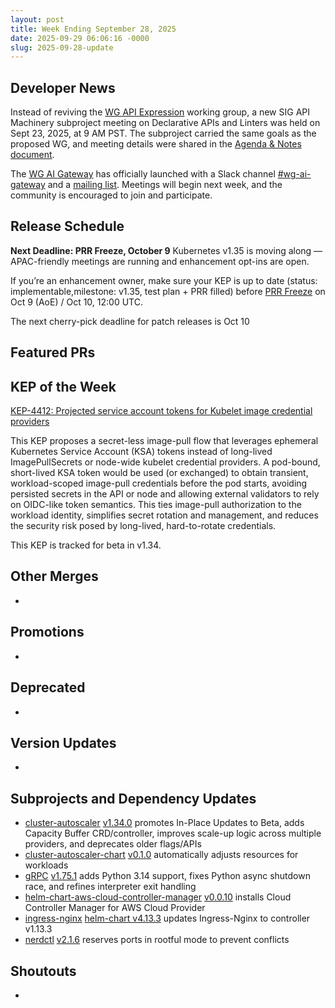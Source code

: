 ```yaml
---
layout: post
title: Week Ending September 28, 2025
date: 2025-09-29 06:06:16 -0000
slug: 2025-09-28-update
---
```


## Developer News

Instead of reviving the [WG API Expression](https://groups.google.com/a/kubernetes.io/g/dev/c/VYRaUdf0Arc) working group, a new SIG API Machinery subproject meeting on Declarative APIs and Linters was held on Sept 23, 2025, at 9 AM PST. The subproject carried the same goals as the proposed WG, and meeting details were shared in the [Agenda & Notes document](https://docs.google.com/document/d/1cYXfDHZpalzoew-PKfgh1XHQB_6JjiEsidsM4zYGAzc/edit?pli=1&tab=t.0#heading=h.xf24wnv1ochq).

The [WG AI Gateway](https://groups.google.com/a/kubernetes.io/g/dev/c/XC_8qAyk8W0) has officially launched with a Slack channel [#wg-ai-gateway](https://app.slack.com/client/T09NY5SBT/C09EJTE0LV9) and a [mailing list](https://groups.google.com/a/kubernetes.io/g/wg-ai-gateway). Meetings will begin next week, and the community is encouraged to join and participate.

## Release Schedule

**Next Deadline: PRR Freeze, October 9**
Kubernetes v1.35 is moving along — APAC-friendly meetings are running and enhancement opt-ins are open.

If you’re an enhancement owner, make sure your KEP is up to date (status: implementable,milestone: v1.35, test plan + PRR filled) before [PRR Freeze](https://github.com/kubernetes/sig-release/blob/master/releases/release_phases.md#prr-freeze) on Oct 9 (AoE) / Oct 10, 12:00 UTC.

The next cherry-pick deadline for patch releases is Oct 10


## Featured PRs


## KEP of the Week

[KEP-4412: Projected service account tokens for Kubelet image credential providers](https://github.com/kubernetes/enhancements/blob/master/keps/sig-auth/4412-projected-service-account-tokens-for-kubelet-image-credential-providers/README.md)

This KEP proposes a secret-less image-pull flow that leverages ephemeral Kubernetes Service Account (KSA) tokens instead of long-lived ImagePullSecrets or node-wide kubelet credential providers. A pod-bound, short-lived KSA token would be used (or exchanged) to obtain transient, workload-scoped image-pull credentials before the pod starts, avoiding persisted secrets in the API or node and allowing external validators to rely on OIDC-like token semantics. This ties image-pull authorization to the workload identity, simplifies secret rotation and management, and reduces the security risk posed by long-lived, hard-to-rotate credentials.

This KEP is tracked for beta in v1.34.

## Other Merges

*

## Promotions

*

## Deprecated

*

## Version Updates

*

## Subprojects and Dependency Updates

* [cluster-autoscaler](https://github.com/kubernetes/autoscaler/tree/master/cluster-autoscaler) [v1.34.0](https://github.com/kubernetes/autoscaler/releases/tag/cluster-autoscaler-1.34.0) promotes In-Place Updates to Beta, adds Capacity Buffer CRD/controller, improves scale-up logic across multiple providers, and deprecates older flags/APIs
* [cluster-autoscaler-chart](https://github.com/kubernetes/autoscaler/tree/master/charts/cluster-autoscaler) [v0.1.0](https://github.com/kubernetes/autoscaler/releases/tag/cluster-autoscaler-chart-0.1.0) automatically adjusts resources for workloads
* [gRPC](https://github.com/grpc/grpc/) [v1.75.1](https://github.com/grpc/grpc/releases/tag/v1.75.1) adds Python 3.14 support, fixes Python async shutdown race, and refines interpreter exit handling
* [helm-chart-aws-cloud-controller-manager](https://github.com/kubernetes/cloud-provider-aws/tree/master/charts/aws-cloud-controller-manager) [v0.0.10](https://github.com/kubernetes/cloud-provider-aws/releases/tag/helm-chart-aws-cloud-controller-manager-0.0.10) installs Cloud Controller Manager for AWS Cloud Provider
* [ingress-nginx](https://github.com/kubernetes/ingress-nginx) [helm-chart v4.13.3](https://github.com/kubernetes/ingress-nginx/releases/tag/helm-chart-4.13.3) updates Ingress-Nginx to controller v1.13.3
* [nerdctl](https://github.com/containerd/nerdctl/) [v2.1.6](https://github.com/containerd/nerdctl/releases/tag/v2.1.6) reserves ports in rootful mode to prevent conflicts


## Shoutouts

* 
